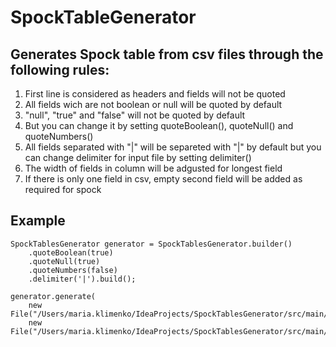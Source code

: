 # SpockTableGenerator

## Generates Spock table from csv files  through the following rules:

1. First line is considered as headers and fields will not be quoted
3. All fields wich are not boolean or null will be quoted by default
4. "null", "true" and "false" will not be quoted by default 
5. But you can change it by setting quoteBoolean(), quoteNull() and quoteNumbers()
6. All fields separated with "|" will be separeted with "|" by default but you can change delimiter for input file by setting delimiter()
7. The width of fields in column will be adgusted for longest field
8. If there is only one field in csv, empty second field will be added as required for spock

## Example

    SpockTablesGenerator generator = SpockTablesGenerator.builder()
        .quoteBoolean(true)
        .quoteNull(true)
        .quoteNumbers(false)
        .delimiter('|').build();

    generator.generate(
        new File("/Users/maria.klimenko/IdeaProjects/SpockTablesGenerator/src/main/resources/spockTable.csv"),
        new File("/Users/maria.klimenko/IdeaProjects/SpockTablesGenerator/src/main/resources/output.txt"));
    
